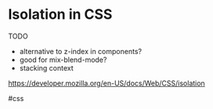 # Isolation in CSS

TODO

- alternative to z-index in components?
- good for mix-blend-mode?
- stacking context

https://developer.mozilla.org/en-US/docs/Web/CSS/isolation

#css